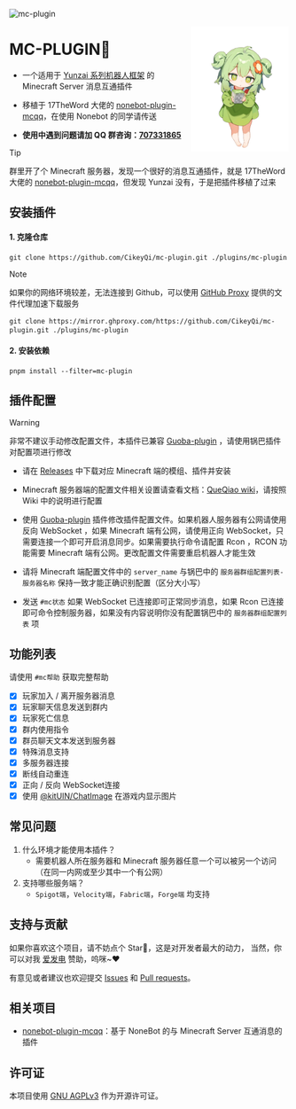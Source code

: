 ![mc-plugin](https://socialify.git.ci/CikeyQi/mc-plugin/image?description=1&font=Raleway&forks=1&issues=1&language=1&name=1&owner=1&pattern=Circuit%20Board&pulls=1&stargazers=1&theme=Auto)

<img decoding="async" align=right src="resources/readme/girl.png" width="35%">

# MC-PLUGIN🍐

- 一个适用于 [Yunzai 系列机器人框架](https://github.com/yhArcadia/Yunzai-Bot-plugins-index) 的 Minecraft Server 消息互通插件

- 移植于 17TheWord 大佬的 [nonebot-plugin-mcqq](https://github.com/17TheWord/nonebot-plugin-mcqq)，在使用 Nonebot 的同学请传送

- **使用中遇到问题请加 QQ 群咨询：[707331865](https://qm.qq.com/q/TXTIS9KhO2)**

> [!TIP]
> 群里开了个 Minecraft 服务器，发现一个很好的消息互通插件，就是 17TheWord 大佬的 [nonebot-plugin-mcqq](https://github.com/17TheWord/nonebot-plugin-mcqq)，但发现 Yunzai 没有，于是把插件移植了过来

## 安装插件

#### 1. 克隆仓库

```
git clone https://github.com/CikeyQi/mc-plugin.git ./plugins/mc-plugin
```

> [!NOTE]
> 如果你的网络环境较差，无法连接到 Github，可以使用 [GitHub Proxy](https://mirror.ghproxy.com/) 提供的文件代理加速下载服务
>
> ```
> git clone https://mirror.ghproxy.com/https://github.com/CikeyQi/mc-plugin.git ./plugins/mc-plugin
> ```

#### 2. 安装依赖

```
pnpm install --filter=mc-plugin
```

## 插件配置

> [!WARNING]
> 非常不建议手动修改配置文件，本插件已兼容 [Guoba-plugin](https://github.com/guoba-yunzai/guoba-plugin) ，请使用锅巴插件对配置项进行修改

- 请在 [Releases](https://github.com/17TheWord/QueQiao/releases) 中下载对应 Minecraft 端的模组、插件并安装

- Minecraft 服务器端的配置文件相关设置请查看文档：[QueQiao wiki](https://github.com/17TheWord/QueQiao/wiki)，请按照 Wiki 中的说明进行配置

- 使用 [Guoba-plugin](https://github.com/guoba-yunzai/guoba-plugin) 插件修改插件配置文件。如果机器人服务器有公网请使用反向 WebSocket ，如果 Minecraft 端有公网，请使用正向 WebSocket，只需要连接一个即可开启消息同步。如果需要执行命令请配置 Rcon ，RCON 功能需要 Minecraft 端有公网。更改配置文件需要重启机器人才能生效

- 请将 Minecraft 端配置文件中的 `server_name` 与锅巴中的 `服务器群组配置列表-服务器名称` 保持一致才能正确识别配置（区分大小写）

- 发送 `#mc状态` 如果 WebSocket 已连接即可正常同步消息，如果 Rcon 已连接即可命令控制服务器，如果没有内容说明你没有配置锅巴中的 `服务器群组配置列表` 项

## 功能列表

请使用 `#mc帮助` 获取完整帮助

- [x] 玩家加入 / 离开服务器消息
- [x] 玩家聊天信息发送到群内
- [x] 玩家死亡信息
- [x] 群内使用指令
- [x] 群员聊天文本发送到服务器
- [x] 特殊消息支持
- [x] 多服务器连接
- [x] 断线自动重连
- [x] 正向 / 反向 WebSocket连接
- [x] 使用 [@kitUIN/ChatImage](https://github.com/kitUIN/ChatImage) 在游戏内显示图片

## 常见问题

1. 什么环境才能使用本插件？
   - 需要机器人所在服务器和 Minecraft 服务器任意一个可以被另一个访问（在同一内网或至少其中一个有公网）
2. 支持哪些服务端？
   - `Spigot端`，`Velocity端`，`Fabric端`，`Forge端` 均支持

## 支持与贡献

如果你喜欢这个项目，请不妨点个 Star🌟，这是对开发者最大的动力， 当然，你可以对我 [爱发电](https://afdian.net/a/sumoqi) 赞助，呜咪~❤️

有意见或者建议也欢迎提交 [Issues](https://github.com/CikeyQi/mc-plugin/issues) 和 [Pull requests](https://github.com/CikeyQi/mc-plugin/pulls)。

## 相关项目

- [nonebot-plugin-mcqq](https://github.com/17TheWord/nonebot-plugin-mcqq)：基于 NoneBot 的与 Minecraft Server 互通消息的插件

## 许可证

本项目使用 [GNU AGPLv3](https://choosealicense.com/licenses/agpl-3.0/) 作为开源许可证。
